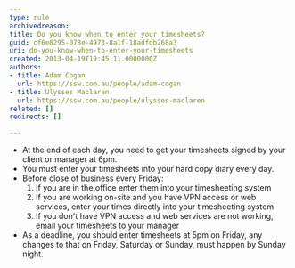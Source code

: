 ```yaml
---
type: rule
archivedreason: 
title: Do you know when to enter your timesheets?
guid: cf6e8295-078e-4973-8a1f-18adfdb268a3
uri: do-you-know-when-to-enter-your-timesheets
created: 2013-04-19T19:45:11.0000000Z
authors:
- title: Adam Cogan
  url: https://ssw.com.au/people/adam-cogan
- title: Ulysses Maclaren
  url: https://ssw.com.au/people/ulysses-maclaren
related: []
redirects: []

---
```



<ul><li>At the end of each day, you need to get your timesheets signed by your client or manager at 6pm.</li><li>You must enter your timesheets into your hard copy diary every day.</li><li>Before close of business every Friday&#58;
                        <ol><li>If you are in the office enter them into your timesheeting system</li><li>If you are working on-site and you have VPN access or web services, enter your times directly into your timesheeting system</li><li>If you don't have VPN access and web services are not working, email your timesheets to your manager</li></ol></li><li>As a deadline, you should enter timesheets at 5pm on Friday, any changes to that on Friday, Saturday or Sunday, must happen by Sunday night.</li></ul>
<br><excerpt class='endintro'></excerpt><br>



